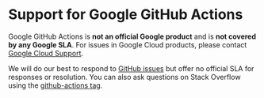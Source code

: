 # Support for Google GitHub Actions

Google GitHub Actions is **not an official Google product** and is **not covered
by any Google SLA**. For issues in Google Cloud products, please contact [Google
Cloud Support][google-cloud-support].

We will do our best to respond to [GitHub issues][issues] but offer no official
SLA for responses or resolution. You can also ask questions on Stack Overflow
using the [github-actions tag][so-tag].


[google-cloud-support]: https://cloud.google.com/support
[issues]: https://docs.github.com/en/issues/tracking-your-work-with-issues/about-issues
[so-tag]: https://stackoverflow.com/questions/tagged/github-actions
